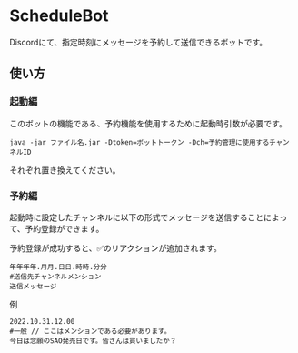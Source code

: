 # ScheduleBot
Discordにて、指定時刻にメッセージを予約して送信できるボットです。
## 使い方
### 起動編
このボットの機能である、予約機能を使用するために起動時引数が必要です。

`java -jar ファイル名.jar -Dtoken=ボットトークン -Dch=予約管理に使用するチャンネルID`

それぞれ置き換えてください。

### 予約編

起動時に設定したチャンネルに以下の形式でメッセージを送信することによって、予約登録ができます。

予約登録が成功すると、✅のリアクションが追加されます。

```
年年年年.月月.日日.時時.分分
#送信先チャンネルメンション
送信メッセージ
```
例
```
2022.10.31.12.00
#一般 // ここはメンションである必要があります。
今日は念願のSAO発売日です。皆さんは買いましたか？
```
